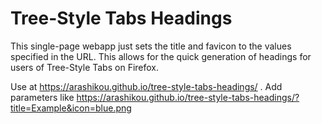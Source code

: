 # Tree-Style Tabs Headings

This single-page webapp just sets the title and favicon to the values specified in the URL. This allows for the quick generation of headings for users of Tree-Style Tabs on Firefox.

Use at https://arashikou.github.io/tree-style-tabs-headings/ . Add parameters like https://arashikou.github.io/tree-style-tabs-headings/?title=Example&icon=blue.png
